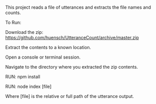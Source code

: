 This project reads a file of utterances and extracts the file names and counts.

To Run:

Download the zip: https://github.com/huensch/UtteranceCount/archive/master.zip

Extract the contents to a known location.

Open a console or terminal session.

Navigate to the directory where you extracted the zip contents.

RUN: npm install

RUN: node index [file]

Where [file] is the relative or full path of the utterance output.

